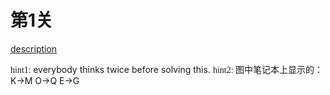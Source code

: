 # 第1关

[description](http://www.pythonchallenge.com/pc/def/map.html)


<font face="STCAIYUN">hint1: </font> everybody thinks twice before solving this.
<font face="STCAIYUN">hint2: </font> 图中笔记本上显示的：K->M O->Q E->G
